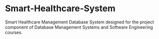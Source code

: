 # Smart-Healthcare-System
Smart Healthcare Management Database System designed for the project component of Database Management Systems and Software Engineering courses.
